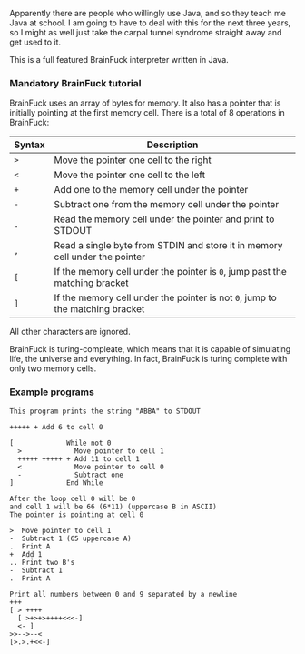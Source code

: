 Apparently there are people who willingly use Java, and so they teach me Java at school. I am going to have to deal with this for the next three years, so I might as well just take the carpal tunnel syndrome straight away and get used to it.

This is a full featured BrainFuck interpreter written in Java.

### Mandatory BrainFuck tutorial

BrainFuck uses an array of bytes for memory. It also has a pointer that is initially pointing at the first memory cell. There is a total of 8 operations in BrainFuck:

| Syntax | Description                                                                   |
|--------|-------------------------------------------------------------------------------|
| `>`    | Move the pointer one cell to the right                                        |
| `<`    | Move the pointer one cell to the left                                         |
| `+`    | Add one to the memory cell under the pointer                                  |
| `-`    | Subtract one from the memory cell under the pointer                           |
| `.`    | Read the memory cell under the pointer and print to STDOUT                    |
| `,`    | Read a single byte from STDIN and store it in memory cell under the pointer   |
| `[`    | If the memory cell under the pointer is `0`, jump past the matching bracket   |
| `]`    | If the memory cell under the pointer is not `0`, jump to the matching bracket |

All other characters are ignored.

BrainFuck is turing-compleate, which means that it is capable of simulating life, the universe and everything. In fact, BrainFuck is turing complete with only two memory cells.

### Example programs

```brainfuck
This program prints the string "ABBA" to STDOUT

+++++ + Add 6 to cell 0

[             While not 0
  >             Move pointer to cell 1
  +++++ +++++ + Add 11 to cell 1
  <             Move pointer to cell 0
  -             Subtract one
]             End While

After the loop cell 0 will be 0
and cell 1 will be 66 (6*11) (uppercase B in ASCII)
The pointer is pointing at cell 0

>  Move pointer to cell 1
-  Subtract 1 (65 uppercase A)
.  Print A
+  Add 1
.. Print two B's
-  Subtract 1
.  Print A
```

```brainfuck
Print all numbers between 0 and 9 separated by a newline
+++
[ > ++++ 
  [ >+>+>++++<<<-]
  <- ]
>>-->--<
[>.>.+<<-]
```
